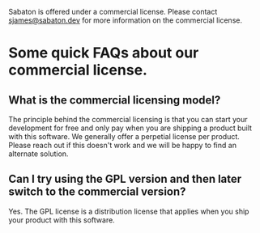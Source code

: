 Sabaton is offered under a commercial license. Please contact sjames@sabaton.dev for more information on the commercial license.

# Some quick FAQs about our commercial license.

## What is the commercial licensing model?

The principle behind the commercial licensing is that you can start your development for free and only pay when you are shipping a product built with this software. We generally offer a perpetial license per product.  Please reach out if this doesn't work and we will 
be happy to find an alternate solution.

## Can I try using the GPL version and then later switch to the commercial version?

Yes.  The GPL license is a distribution license that applies when you ship your product with this software.
